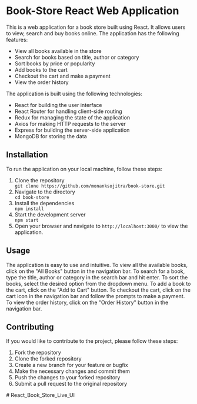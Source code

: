 <h1>Book-Store React Web Application</h1>
  <p>This is a web application for a book store built using React. It allows users to view, search and buy books online. The application has the following features:</p>
  <ul>
    <li>View all books available in the store</li>
    <li>Search for books based on title, author or category</li>
    <li>Sort books by price or popularity</li>
    <li>Add books to the cart</li>
    <li>Checkout the cart and make a payment</li>
    <li>View the order history</li>
  </ul>
  <p>The application is built using the following technologies:</p>
  <ul>
    <li>React for building the user interface</li>
    <li>React Router for handling client-side routing</li>
    <li>Redux for managing the state of the application</li>
    <li>Axios for making HTTP requests to the server</li>
    <li>Express for building the server-side application</li>
    <li>MongoDB for storing the data</li>
  </ul>
  <h2>Installation</h2>
  <p>To run the application on your local machine, follow these steps:</p>
  <ol>
    <li>Clone the repository</li>
    <code>git clone https://github.com/monanksojitra/book-store.git</code>
    <li>Navigate to the directory</li>
    <code>cd book-store</code>
    <li>Install the dependencies</li>
    <code>npm install</code>
    <li>Start the development server</li>
    <code>npm start</code>
    <li>Open your browser and navigate to <code>http://localhost:3000/</code> to view the application.</li>
  </ol>
  <h2>Usage</h2>
  <p>The application is easy to use and intuitive. To view all the available books, click on the "All Books" button in the navigation bar. To search for a book, type the title, author or category in the search bar and hit enter. To sort the books, select the desired option from the dropdown menu. To add a book to the cart, click on the "Add to Cart" button. To checkout the cart, click on the cart icon in the navigation bar and follow the prompts to make a payment. To view the order history, click on the "Order History" button in the navigation bar.</p>
  <h2>Contributing</h2>
  <p>If you would like to contribute to the project, please follow these steps:</p>
  <ol>
    <li>Fork the repository</li>
    <li>Clone the forked repository</li>
    <li>Create a new branch for your feature or bugfix</li>
    <li>Make the necessary changes and commit them</li>
    <li>Push the changes to your forked repository</li>
    <li>Submit a pull request to the original repository</li>
  </ol>
#   R e a c t _ B o o k _ S t o r e _ L i v e _ U I  
 